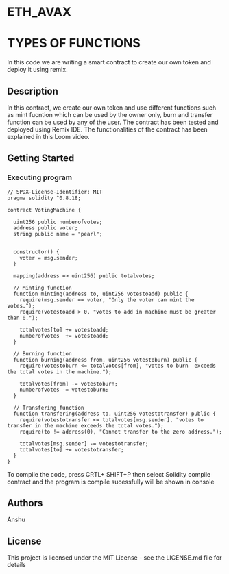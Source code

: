 # ETH_AVAX
# TYPES OF FUNCTIONS

In this code we are writing a smart contract to create our own token and deploy it using remix.
## Description

In this contract, we create our own token and use different functions such as mint fucntion which can be used by the owner only, burn and transfer function can be used by any of the user. The contract has been tested and deployed using Remix IDE. The functionalities of the contract has been explained in this Loom video.

## Getting Started

### Executing program


    // SPDX-License-Identifier: MIT
    pragma solidity ^0.8.18;
    
    contract VotingMachine {
    
      uint256 public numberofvotes;
      address public voter;
      string public name = "pearl";
       
    
      constructor() {
        voter = msg.sender;
      }
    
      mapping(address => uint256) public totalvotes;
    
      // Minting function
      function minting(address to, uint256 votestoadd) public {
        require(msg.sender == voter, "Only the voter can mint the votes.");
        require(votestoadd > 0, "votes to add in machine must be greater than 0.");
    
        totalvotes[to] += votestoadd;
        numberofvotes  += votestoadd;
      }
    
      // Burning function
      function burning(address from, uint256 votestoburn) public {
        require(votestoburn <= totalvotes[from], "votes to burn  exceeds the total votes in the machine.");
    
        totalvotes[from] -= votestoburn;
        numberofvotes -= votestoburn;
      }
    
      // Transfering function
      function transfering(address to, uint256 votestotransfer) public {
        require(votestotransfer <= totalvotes[msg.sender], "votes to transfer in the machine exceeds the total votes.");
        require(to != address(0), "Cannot transfer to the zero address.");
    
        totalvotes[msg.sender] -= votestotransfer;
        totalvotes[to] += votestotransfer;
      }
    }

To compile the code, press CRTL+ SHIFT+P  then select Solidity compile contract and the program is compile sucessfully will be shown in console 
## Authors

Anshu


## License

This project is licensed under the MIT License - see the LICENSE.md file for details

